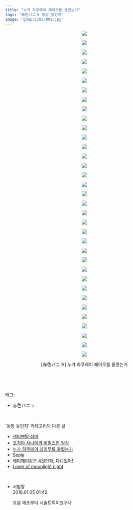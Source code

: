 ```yaml
---
title: "누가 하쿠레이 레이무를 울렸는가"
tags: "赤色バニラ 동방_동인지"
image: "ghap/2102/001.jpg"
---
```

<div class="article">
<p style="text-align: center; clear: none; float: none;"><img src="{{ site.nasurl }}/ghap/2102/001.jpg"/></p>
<p style="text-align: center; clear: none; float: none;"><img src="{{ site.nasurl }}/ghap/2102/002.jpg"/></p>
<p style="text-align: center; clear: none; float: none;"><img src="{{ site.nasurl }}/ghap/2102/003.jpg"/></p>
<p style="text-align: center; clear: none; float: none;"><img src="{{ site.nasurl }}/ghap/2102/004.jpg"/></p>
<p style="text-align: center; clear: none; float: none;"><img src="{{ site.nasurl }}/ghap/2102/005.jpg"/></p>
<p style="text-align: center; clear: none; float: none;"><img src="{{ site.nasurl }}/ghap/2102/006.jpg"/></p>
<p style="text-align: center; clear: none; float: none;"><img src="{{ site.nasurl }}/ghap/2102/007.jpg"/></p>
<p style="text-align: center; clear: none; float: none;"><img src="{{ site.nasurl }}/ghap/2102/008.jpg"/></p>
<p style="text-align: center; clear: none; float: none;"><img src="{{ site.nasurl }}/ghap/2102/009.jpg"/></p>
<p style="text-align: center; clear: none; float: none;"><img src="{{ site.nasurl }}/ghap/2102/010.jpg"/></p>
<p style="text-align: center; clear: none; float: none;"><img src="{{ site.nasurl }}/ghap/2102/011.jpg"/></p>
<p style="text-align: center; clear: none; float: none;"><img src="{{ site.nasurl }}/ghap/2102/012.jpg"/></p>
<p style="text-align: center; clear: none; float: none;"><img src="{{ site.nasurl }}/ghap/2102/013.jpg"/></p>
<p style="text-align: center; clear: none; float: none;"><img src="{{ site.nasurl }}/ghap/2102/014.jpg"/></p>
<p style="text-align: center; clear: none; float: none;"><img src="{{ site.nasurl }}/ghap/2102/015.jpg"/></p>
<p style="text-align: center; clear: none; float: none;"><img src="{{ site.nasurl }}/ghap/2102/016.jpg"/></p>
<p style="text-align: center; clear: none; float: none;"><img src="{{ site.nasurl }}/ghap/2102/017.jpg"/></p>
<p style="text-align: center; clear: none; float: none;"><img src="{{ site.nasurl }}/ghap/2102/018.jpg"/></p>
<p style="text-align: center; clear: none; float: none;"><img src="{{ site.nasurl }}/ghap/2102/019.jpg"/></p>
<p style="text-align: center; clear: none; float: none;"><img src="{{ site.nasurl }}/ghap/2102/020.jpg"/></p>
<p style="text-align: center; clear: none; float: none;"><img src="{{ site.nasurl }}/ghap/2102/021.jpg"/></p>
<p style="text-align: center; clear: none; float: none;"><img src="{{ site.nasurl }}/ghap/2102/022.jpg"/></p>
<p style="text-align: center; clear: none; float: none;"><img src="{{ site.nasurl }}/ghap/2102/023.jpg"/></p>
<p style="text-align: center; clear: none; float: none;"><img src="{{ site.nasurl }}/ghap/2102/024.jpg"/></p>
<p style="text-align: center; clear: none; float: none;"><img src="{{ site.nasurl }}/ghap/2102/025.jpg"/></p>
<p style="text-align: center; clear: none; float: none;"><img src="{{ site.nasurl }}/ghap/2102/026.jpg"/></p>
<p style="text-align: center; clear: none; float: none;"><img src="{{ site.nasurl }}/ghap/2102/027.jpg"/></p>
<p style="text-align: center; clear: none; float: none;"><img src="{{ site.nasurl }}/ghap/2102/028.jpg"/></p>
<p style="text-align: center; clear: none; float: none;"><img src="{{ site.nasurl }}/ghap/2102/029.jpg"/></p>
<p style="text-align: center; clear: none; float: none;"><img src="{{ site.nasurl }}/ghap/2102/030.jpg"/></p>
<p style="text-align: center; clear: none; float: none;"><img src="{{ site.nasurl }}/ghap/2102/031.jpg"/></p>
<p style="text-align: center; clear: none; float: none;"><img src="{{ site.nasurl }}/ghap/2102/032.jpg"/></p>
<p style="text-align: center; clear: none; float: none;"><img src="{{ site.nasurl }}/ghap/2102/033.jpg"/></p>
<p style="text-align: center; clear: none; float: none;"><img src="{{ site.nasurl }}/ghap/2102/034.jpg"/></p>
<p style="text-align: center; clear: none; float: none;"><img src="{{ site.nasurl }}/ghap/2102/035.jpg"/></p>
<p style="text-align: center; clear: none; float: none;">[赤色バニラ] 누가 하쿠레이 레이무를 울렸는가</p>
<p><br/></p>
</div><br/>
<div class="tagTrail">
<p>태그: </p>
<ul>
<li>赤色バニラ</li>
</ul>
</div><br/>
<div class="another">
<p>'동방 동인지' 카테고리의 다른 글</p>
<ul>
<li><a href="/2016-09-11-ghap_2105">센티멘탈·섬머</a></li>
<li><a href="/2016-09-11-ghap_2104">코치야 사나에의 비밀스런 일상</a></li>
<li><a href="/2016-09-11-ghap_2102">누가 하쿠레이 레이무를 울렸는가</a></li>
<li><a href="/2016-09-11-ghap_2100">Sepia</a></li>
<li><a href="/2016-09-11-ghap_2099">레미레이같은 4컷만화, 다녀왔어!</a></li>
<li><a href="/2016-09-10-ghap_2097">Lover of moonlight night</a></li>
</ul>
</div><br/>
<div class="cb_module cb_fluid">
<div class="cb_wrt cb_profile">
<div class="comment">
<ul>
<li class="cb_thumb_off" id="comment15166771">
<div class="cb_comment_area">
<div class="cb_info_area">
<div class="cb_section">
<span class="cb_nick_name">시밤쾅</span>
</div>
<div class="cb_section">
<span class="cb_date">2018.01.05 01:42 </span>
</div>
</div>
<div class="cb_dsc_comment">
<p class="cb_dsc">
											흐음 애초부터 서술트릭이었구나
										</p>
</div>
</div></li>
</ul>
</div>
</div><!-- commentList close -->
</div><br/>
